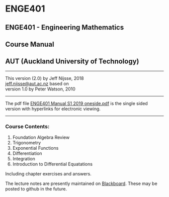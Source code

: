 # ENGE401
## ENGE401 - Engineering Mathematics 
## Course Manual
## AUT (Auckland University of Technology)
***
This version (2.0) by Jeff Nijsse, 2018\
<jeff.nijsse@aut.ac.nz>
based on\
version 1.0 by Peter Watson, 2010
***
The pdf file [ENGE401 Manual S1 2019 oneside.pdf](https://github.com/millecodex/ENGE401/blob/master/ENGE401%20Manual%20S1%202019%20oneside.pdf) is the single sided version with hyperlinks for electronic viewing.
***
### Course Contents:
1. Foundation Algebra Review
2. Trigonometry
3. Exponential Functions
4. Differentiation
5. Integration
6. Introduction to Differential Equatations

Including chapter exercises and answers.

The lecture notes are presently maintained on [Blackboard](https://blackboard.aut.ac.nz/). These may be posted to github in the future.
